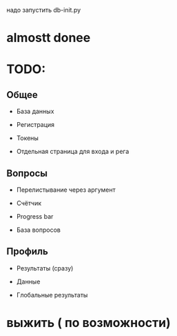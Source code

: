 надо запустить db-init.py

# almostt donee

# TODO:

## Общее
- База данных
* Регистрация
+ Токены
- Отдельная страница для входа и рега

## Вопросы
- Перелистывание через аргумент
* Счётчик
+ Progress bar
- База вопросов

## Профиль
- Результаты (сразу)
* Данные
+ Глобальные результаты

# выжить ( по возможности)
	

